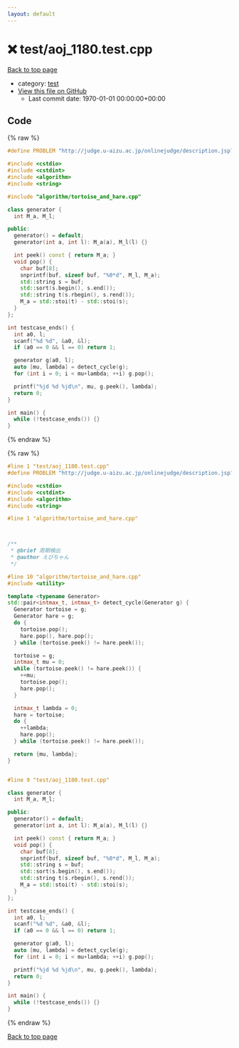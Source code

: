 ```yaml
---
layout: default
---
```


<!-- mathjax config similar to math.stackexchange -->
<script type="text/javascript" async
  src="https://cdnjs.cloudflare.com/ajax/libs/mathjax/2.7.5/MathJax.js?config=TeX-MML-AM_CHTML">
</script>
<script type="text/x-mathjax-config">
  MathJax.Hub.Config({
    TeX: { equationNumbers: { autoNumber: "AMS" }},
    tex2jax: {
      inlineMath: [ ['$','$'] ],
      processEscapes: true
    },
    "HTML-CSS": { matchFontHeight: false },
    displayAlign: "left",
    displayIndent: "2em"
  });
</script>

<script type="text/javascript" src="https://cdnjs.cloudflare.com/ajax/libs/jquery/3.4.1/jquery.min.js"></script>
<script src="https://cdn.jsdelivr.net/npm/jquery-balloon-js@1.1.2/jquery.balloon.min.js" integrity="sha256-ZEYs9VrgAeNuPvs15E39OsyOJaIkXEEt10fzxJ20+2I=" crossorigin="anonymous"></script>
<script type="text/javascript" src="../../assets/js/copy-button.js"></script>
<link rel="stylesheet" href="../../assets/css/copy-button.css" />


# :x: test/aoj_1180.test.cpp

<a href="../../index.html">Back to top page</a>

* category: <a href="../../index.html#098f6bcd4621d373cade4e832627b4f6">test</a>
* <a href="{{ site.github.repository_url }}/blob/master/test/aoj_1180.test.cpp">View this file on GitHub</a>
    - Last commit date: 1970-01-01 00:00:00+00:00




## Code

<a id="unbundled"></a>
{% raw %}
```cpp
#define PROBLEM "http://judge.u-aizu.ac.jp/onlinejudge/description.jsp?id=1180&lang=jp"

#include <cstdio>
#include <cstdint>
#include <algorithm>
#include <string>

#include "algorithm/tortoise_and_hare.cpp"

class generator {
  int M_a, M_l;

public:
  generator() = default;
  generator(int a, int l): M_a(a), M_l(l) {}

  int peek() const { return M_a; }
  void pop() {
    char buf[8];
    snprintf(buf, sizeof buf, "%0*d", M_l, M_a);
    std::string s = buf;
    std::sort(s.begin(), s.end());
    std::string t(s.rbegin(), s.rend());
    M_a = std::stoi(t) - std::stoi(s);
  }
};

int testcase_ends() {
  int a0, l;
  scanf("%d %d", &a0, &l);
  if (a0 == 0 && l == 0) return 1;

  generator g(a0, l);
  auto [mu, lambda] = detect_cycle(g);
  for (int i = 0; i < mu+lambda; ++i) g.pop();

  printf("%jd %d %jd\n", mu, g.peek(), lambda);
  return 0;
}

int main() {
  while (!testcase_ends()) {}
}

```
{% endraw %}

<a id="bundled"></a>
{% raw %}
```cpp
#line 1 "test/aoj_1180.test.cpp"
#define PROBLEM "http://judge.u-aizu.ac.jp/onlinejudge/description.jsp?id=1180&lang=jp"

#include <cstdio>
#include <cstdint>
#include <algorithm>
#include <string>

#line 1 "algorithm/tortoise_and_hare.cpp"



/**
 * @brief 周期検出
 * @author えびちゃん
 */

#line 10 "algorithm/tortoise_and_hare.cpp"
#include <utility>

template <typename Generator>
std::pair<intmax_t, intmax_t> detect_cycle(Generator g) {
  Generator tortoise = g;
  Generator hare = g;
  do {
    tortoise.pop();
    hare.pop(), hare.pop();
  } while (tortoise.peek() != hare.peek());

  tortoise = g;
  intmax_t mu = 0;
  while (tortoise.peek() != hare.peek()) {
    ++mu;
    tortoise.pop();
    hare.pop();
  }

  intmax_t lambda = 0;
  hare = tortoise;
  do {
    ++lambda;
    hare.pop();
  } while (tortoise.peek() != hare.peek());

  return {mu, lambda};
}


#line 9 "test/aoj_1180.test.cpp"

class generator {
  int M_a, M_l;

public:
  generator() = default;
  generator(int a, int l): M_a(a), M_l(l) {}

  int peek() const { return M_a; }
  void pop() {
    char buf[8];
    snprintf(buf, sizeof buf, "%0*d", M_l, M_a);
    std::string s = buf;
    std::sort(s.begin(), s.end());
    std::string t(s.rbegin(), s.rend());
    M_a = std::stoi(t) - std::stoi(s);
  }
};

int testcase_ends() {
  int a0, l;
  scanf("%d %d", &a0, &l);
  if (a0 == 0 && l == 0) return 1;

  generator g(a0, l);
  auto [mu, lambda] = detect_cycle(g);
  for (int i = 0; i < mu+lambda; ++i) g.pop();

  printf("%jd %d %jd\n", mu, g.peek(), lambda);
  return 0;
}

int main() {
  while (!testcase_ends()) {}
}

```
{% endraw %}

<a href="../../index.html">Back to top page</a>


